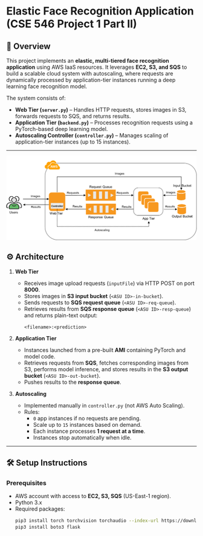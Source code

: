 # Elastic Face Recognition Application (CSE 546 Project 1 Part II)

## 📌 Overview
This project implements an **elastic, multi-tiered face recognition application** using AWS IaaS resources. It leverages **EC2, S3, and SQS** to build a scalable cloud system with autoscaling, where requests are dynamically processed by application-tier instances running a deep learning face recognition model.  

The system consists of:
- **Web Tier (`server.py`)** – Handles HTTP requests, stores images in S3, forwards requests to SQS, and returns results.
- **Application Tier (`backend.py`)** – Processes recognition requests using a PyTorch-based deep learning model.
- **Autoscaling Controller (`controller.py`)** – Manages scaling of application-tier instances (up to 15 instances).

---

![Alt text](architecture.png)

## ⚙️ Architecture
1. **Web Tier**
   - Receives image upload requests (`inputFile`) via HTTP POST on port **8000**.
   - Stores images in **S3 input bucket** (`<ASU ID>-in-bucket`).
   - Sends requests to **SQS request queue** (`<ASU ID>-req-queue`).
   - Retrieves results from **SQS response queue** (`<ASU ID>-resp-queue`) and returns plain-text output:  
     ```
     <filename>:<prediction>
     ```

2. **Application Tier**
   - Instances launched from a pre-built **AMI** containing PyTorch and model code.
   - Retrieves requests from **SQS**, fetches corresponding images from S3, performs model inference, and stores results in the **S3 output bucket** (`<ASU ID>-out-bucket`).
   - Pushes results to the **response queue**.

3. **Autoscaling**
   - Implemented manually in `controller.py` (not AWS Auto Scaling).
   - Rules:
     - `0` app instances if no requests are pending.
     - Scale up to `15` instances based on demand.
     - Each instance processes **1 request at a time**.
     - Instances stop automatically when idle.

---

## 🛠️ Setup Instructions

### Prerequisites
- AWS account with access to **EC2, S3, SQS** (US-East-1 region).
- Python 3.x
- Required packages:
  ```bash
  pip3 install torch torchvision torchaudio --index-url https://download.pytorch.org/whl/cpu
  pip3 install boto3 flask
